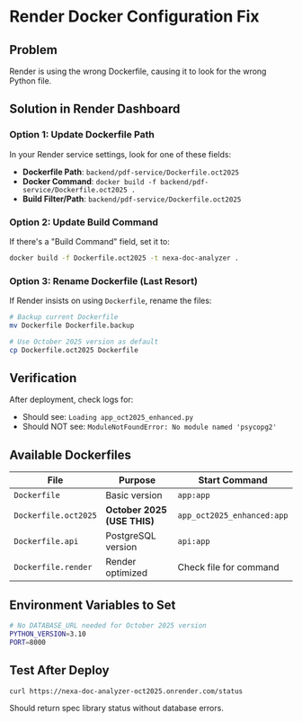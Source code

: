 # Render Docker Configuration Fix

## Problem
Render is using the wrong Dockerfile, causing it to look for the wrong Python file.

## Solution in Render Dashboard

### Option 1: Update Dockerfile Path
In your Render service settings, look for one of these fields:
- **Dockerfile Path**: `backend/pdf-service/Dockerfile.oct2025`
- **Docker Command**: `docker build -f backend/pdf-service/Dockerfile.oct2025 .`
- **Build Filter/Path**: `backend/pdf-service/Dockerfile.oct2025`

### Option 2: Update Build Command
If there's a "Build Command" field, set it to:
```bash
docker build -f Dockerfile.oct2025 -t nexa-doc-analyzer .
```

### Option 3: Rename Dockerfile (Last Resort)
If Render insists on using `Dockerfile`, rename the files:

```bash
# Backup current Dockerfile
mv Dockerfile Dockerfile.backup

# Use October 2025 version as default
cp Dockerfile.oct2025 Dockerfile
```

## Verification
After deployment, check logs for:
- Should see: `Loading app_oct2025_enhanced.py`
- Should NOT see: `ModuleNotFoundError: No module named 'psycopg2'`

## Available Dockerfiles

| File | Purpose | Start Command |
|------|---------|---------------|
| `Dockerfile` | Basic version | `app:app` |
| `Dockerfile.oct2025` | **October 2025 (USE THIS)** | `app_oct2025_enhanced:app` |
| `Dockerfile.api` | PostgreSQL version | `api:app` |
| `Dockerfile.render` | Render optimized | Check file for command |

## Environment Variables to Set

```bash
# No DATABASE_URL needed for October 2025 version
PYTHON_VERSION=3.10
PORT=8000
```

## Test After Deploy

```bash
curl https://nexa-doc-analyzer-oct2025.onrender.com/status
```

Should return spec library status without database errors.
